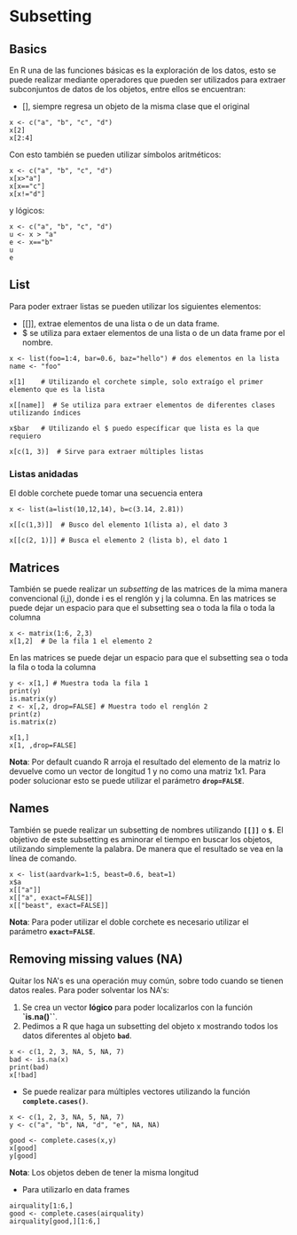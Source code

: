 # Subsetting 

## Basics
En R una de las funciones básicas es la exploración de los datos, esto se puede realizar mediante operadores que pueden ser utilizados para extraer subconjuntos de datos de los objetos, entre ellos se encuentran:

* [], siempre regresa un objeto de la misma clase que el original
```{r}
x <- c("a", "b", "c", "d")
x[2]
x[2:4]
```
Con esto también se pueden utilizar símbolos aritméticos:
```{r}
x <- c("a", "b", "c", "d")
x[x>"a"]
x[x=="c"]
x[x!="d"]
```
y lógicos:

```{r}
x <- c("a", "b", "c", "d")
u <- x > "a"
e <- x=="b"
u
e
```

## List
Para poder extraer listas se pueden utilizar los siguientes elementos:

* [[]], extrae elementos de una lista o de un data frame.
* $ se utiliza para extaer elementos de una lista o de un data frame por el nombre.

```{r}
x <- list(foo=1:4, bar=0.6, baz="hello") # dos elementos en la lista 
name <- "foo"

x[1]    # Utilizando el corchete simple, solo extraígo el primer elemento que es la lista 

x[[name]]  # Se utiliza para extraer elementos de diferentes clases utilizando índices

x$bar   # Utilizando el $ puedo específicar que lista es la que requiero

x[c(1, 3)]  # Sirve para extraer múltiples listas

```

### Listas anidadas
El doble corchete puede tomar una secuencia entera
```{r}
x <- list(a=list(10,12,14), b=c(3.14, 2.81))

x[[c(1,3)]]  # Busco del elemento 1(lista a), el dato 3 

x[[c(2, 1)]] # Busca el elemento 2 (lista b), el dato 1

```

## Matrices
También se puede realizar un *subsetting* de las matrices de la mima manera convencional (i,j), donde i es el renglón y j la columna. En las matrices se puede dejar un espacio para que el subsetting sea o toda la fila o toda la columna
```{r}
x <- matrix(1:6, 2,3)
x[1,2]  # De la fila 1 el elemento 2
```
En las matrices se puede dejar un espacio para que el subsetting sea o toda la fila o toda la columna

```{r}
y <- x[1,] # Muestra toda la fila 1
print(y)
is.matrix(y)
z <- x[,2, drop=FALSE] # Muestra todo el renglón 2
print(z)
is.matrix(z)

x[1,]
x[1, ,drop=FALSE]
```
**Nota**: Por default cuando R arroja el resultado del elemento de la matriz lo devuelve como un vector de longitud 1 y no como una matriz 1x1. Para poder solucionar esto se puede utilizar el parámetro **`drop=FALSE`**.

## Names
También se puede realizar un subsetting de nombres utilizando **`[[]]`** o **`$`**. El objetivo de este subsetting es aminorar el tiempo en buscar los objetos, utilizando simplemente la palabra. 
De manera que el resultado se vea en la línea de comando. 
```{r}
x <- list(aardvark=1:5, beast=0.6, beat=1)
x$a
x[["a"]]
x[["a", exact=FALSE]]
x[["beast", exact=FALSE]]
```
**Nota**: Para poder utilizar el doble corchete es necesario utilizar el parámetro **`exact=FALSE`**. 

## Removing missing values (NA)
Quitar los NA's es una operación muy común, sobre todo cuando se tienen datos reales. Para poder solventar los NA's:

1. Se crea un vector **lógico** para poder localizarlos con la función **`is.na()``**.
2. Pedimos a R que haga un subsetting del objeto x mostrando todos los datos diferentes al objeto **`bad`**.

```{r}
x <- c(1, 2, 3, NA, 5, NA, 7)
bad <- is.na(x)
print(bad)
x[!bad] 
```

* Se puede realizar para múltiples vectores utilizando la función **`complete.cases()`**. 
```{r}
x <- c(1, 2, 3, NA, 5, NA, 7)
y <- c("a", "b", NA, "d", "e", NA, NA)

good <- complete.cases(x,y)  
x[good]
y[good]

```
**Nota**: Los objetos deben de tener la misma longitud

* Para utilizarlo en data frames
```{r}
airquality[1:6,]
good <- complete.cases(airquality)
airquality[good,][1:6,]

```
